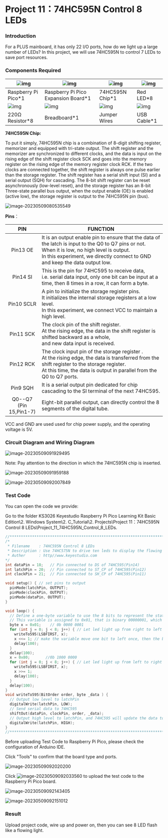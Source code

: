 # Project 11：74HC595N Control 8 LEDs 

### **Introduction**

For a PLUS mainboard, it has only 22 I/O ports, how do we light up a large number of LEDs? In this project, we will use 74HC595N to control 7 LEDs to save port resources.

### **Components Required**

| ![img](media/wps1.png) | ![img](media/wps2-16835906395401.jpg) | ![img](media/wps3.jpg) | ![img](media/wps4.jpg) |
| ---------------------- | ------------------------------------- | ---------------------- | ---------------------- |
| Raspberry Pi Pico*1    | Raspberry Pi Pico Expansion Board*1   | 74HC595N Chip*1        | Red LED*8              |
| ![img](media/wps5.jpg) | ![img](media/wps6.jpg)                | ![img](media/wps7.jpg) | ![img](media/wps8.jpg) |
| 220Ω Resistor*8        | Breadboard*1                          | Jumper Wires           | USB Cable*1            |

**74HC595N Chip:** 

To put it simply, 74HC595N chip is a combination of 8-digit shifting register, memorizer and equipped with tri-state output. The shift register and the memorizer are synchronized to different clocks, and the data is input on the rising edge of the shift register clock SCK and goes into the memory register on the rising edge of the memory register clock RCK. If the two clocks are connected together, the shift register is always one pulse earlier than the storage register. The shift register has a serial shift input (SI) and a serial output (SQH) for cascading. The 8-bit shift register can be reset asynchronously (low-level reset), and the storage register has an 8-bit Three-state parallel bus output, when the output enable (OE) is enabled (active low), the storage register is output to the 74HC595N pin (bus).

![image-20230509080535549](media/image-20230509080535549.png)

**Pins**：

|             PIN             | FUNCTION                                                     |
| :-------------------------: | ------------------------------------------------------------ |
|          Pin13 OE           | It is an output enable pin to ensure that the data of the latch is input to the Q0 to Q7 pins or not. <br />When it is low, no high level is output. <br />In this experiment, we directly connect to GND and keep the data output low. |
|          Pin14 SI           | This is the pin for 74HC595 to receive data, <br />i.e. serial data input, only one bit can be input at a time, then 8 times in a row, it can form a byte. |
|         Pin10 SCLR          | A pin to initialize the storage register pins. <br />It initializes the internal storage registers at a low level. <br />In this experiment, we connect VCC to maintain a high level. |
|          Pin11 SCK          | The clock pin of the shift register. <br />At the rising edge, the data in the shift register is shifted backward as a whole, <br />and new data input is received. |
|          Pin12 RCK          | The clock input pin of the storage register . <br />At the rising edge, the data is transferred from the shift register to the storage register. <br />At this time, the data is output in parallel from the Q0 to Q7 ports. |
|          Pin9 SQH           | It is a serial output pin dedicated for chip cascading to the SI terminal of the next 74HC595. |
| Q0--Q7<br />(Pin 15,Pin1-7) | Eight-bit parallel output, can directly control the 8 segments of the digital tube. |

VCC and GND are used used for chip power supply, and the operating voltage is 5V.

### **Circuit Diagram and Wiring Diagram**

![image-20230509091929495](media/image-20230509091929495.png)

Note: Pay attention to the direction in which the 74HC595N chip is inserted.

![image-20230509091959188](media/image-20230509091959188.png)

![image-20230509092007849](media/image-20230509092007849.png)

### **Test Code**

You can open the code we provide:

Go to the folder KS3026 Keyestudio Raspberry Pi Pico Learning Kit Basic Edition\\2. Windows System\\2. C\_Tutorial\\2. Projects\\Project 11：74HC595N Control 8 LEDs\\Project\_11\_74HC595N\_Control\_8\_LEDs.

```c
//**********************************************************************
/* 
 * Filename    : 74HC595N Control 8 LEDs
 * Description : Use 74HC575N to drive ten leds to display the flowing light.
 * Auther      : http//www.keyestudio.com
*/
int dataPin = 18;   // Pin connected to DS of 74HC595(Pin14)  
int latchPin = 20;  // Pin connected to ST_CP of 74HC595(Pin12)
int clockPin = 21;  // Pin connected to SH_CP of 74HC595(Pin11)          

void setup() { // set pins to output
  pinMode(latchPin, OUTPUT);
  pinMode(clockPin, OUTPUT);
  pinMode(dataPin, OUTPUT);
}

void loop() {
  // Define a one-byte variable to use the 8 bits to represent the state of 8 LEDs of LED bar graph.
  // This variable is assigned to 0x01, that is binary 00000001, which indicates only one LED light on.
  byte x = 0x01;    // 0b 0000 0001
  for (int j = 0; j < 8; j++) { // Let led light up from right to left
    writeTo595(LSBFIRST, x);
    x <<= 1; // make the variable move one bit to left once, then the bright LED move one step to the left once.
    delay(100);
  }
  delay(100);
  x = 0x80;       //0b 1000 0000
  for (int j = 0; j < 8; j++) { // Let led light up from left to right
    writeTo595(LSBFIRST, x);
    x >>= 1;    
    delay(100);
  }
  delay(100);
}
void writeTo595(BitOrder order, byte _data ) {
  // Output low level to latchPin
  digitalWrite(latchPin, LOW);
  // Send serial data to 74HC595
  shiftOut(dataPin, clockPin, order, _data);
  // Output high level to latchPin, and 74HC595 will update the data to the parallel output port.
  digitalWrite(latchPin, HIGH);
}
//**********************************************************************************
```

Before uploading Test Code to Raspberry Pi Pico, please check the configuration of Arduino IDE.

Click "Tools" to confirm that the board type and ports.

![image-20230509092020200](media/image-20230509092020200.png)

Click ![image-20230509092033560](media/image-20230509092033560.png) to upload the test code to the Raspberry Pi Pico board.

![image-20230509092143405](media/image-20230509092143405.png)

![image-20230509092151012](media/image-20230509092151012.png)

### **Result**

Upload project code, wire up and power on, then you can see 8 LED flash like a flowing light.
